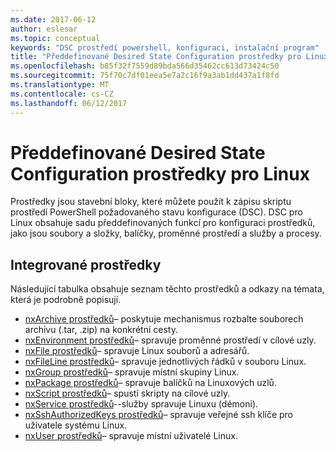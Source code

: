 ```yaml
---
ms.date: 2017-06-12
author: eslesar
ms.topic: conceptual
keywords: "DSC prostředí powershell, konfiguraci, instalační program"
title: "Předdefinované Desired State Configuration prostředky pro Linux"
ms.openlocfilehash: b85f32f7559d89bda566d35462cc613d73424c50
ms.sourcegitcommit: 75f70c7df01eea5e7a2c16f9a3ab1dd437a1f8fd
ms.translationtype: MT
ms.contentlocale: cs-CZ
ms.lasthandoff: 06/12/2017
---
```

# <a name="built-in-desired-state-configuration-resources-for-linux"></a>Předdefinované Desired State Configuration prostředky pro Linux

Prostředky jsou stavební bloky, které můžete použít k zápisu skriptu prostředí PowerShell požadovaného stavu konfigurace (DSC). DSC pro Linux obsahuje sadu předdefinovaných funkcí pro konfiguraci prostředků, jako jsou soubory a složky, balíčky, proměnné prostředí a služby a procesy.

## <a name="built-in-resources"></a>Integrované prostředky 

Následující tabulka obsahuje seznam těchto prostředků a odkazy na témata, která je podrobně popisují.

* [nxArchive prostředků](lnxArchiveResource.md)– poskytuje mechanismus rozbalte souborech archivu (.tar, .zip) na konkrétní cesty.
* [nxEnvironment prostředků](lnxEnvironmentResource.md)– spravuje proměnné prostředí v cílové uzly. 
* [nxFile prostředků](lnxFileResource.md)– spravuje Linux souborů a adresářů. 
* [nxFileLine prostředků](lnxFileLineResource.md)– spravuje jednotlivých řádků v souboru Linux. 
* [nxGroup prostředků](lnxGroupResource.md)– spravuje místní skupiny Linux. 
* [nxPackage prostředků](lnxPackageResource.md)– spravuje balíčků na Linuxových uzlů.
* [nxScript prostředků](lnxScriptResource.md)– spustí skripty na cílové uzly.
* [nxService prostředků](lnxServiceResource.md)--služby spravuje Linuxu (démoni).
* [nxSshAuthorizedKeys prostředků](lnxSshAuthorizedKeysResource.md)– spravuje veřejné ssh klíče pro uživatele systému Linux. 
* [nxUser prostředků](lnxUserResource.md)– spravuje místní uživatelé Linux. 
  
